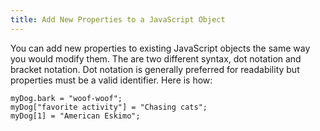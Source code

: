 ```yaml
---
title: Add New Properties to a JavaScript Object
---
```

You can add new properties to existing JavaScript objects the same way you would modify them. The are two different syntax, dot notation and bracket notation. Dot notation is generally preferred for readability but properties must be a valid identifier. Here is how:

    myDog.bark = "woof-woof";
    myDog["favorite activity"] = "Chasing cats";
    myDog[1] = "American Eskimo";

